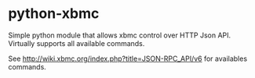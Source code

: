 python-xbmc
===========

Simple python module that allows xbmc control over HTTP Json API.
Virtually supports all available commands.


See http://wiki.xbmc.org/index.php?title=JSON-RPC_API/v6 for availables commands.
